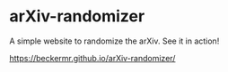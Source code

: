 arXiv-randomizer
================

A simple website to randomize the arXiv. See it in action!

https://beckermr.github.io/arXiv-randomizer/
